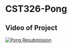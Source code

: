 # CST326-Pong

## Video of Project
[![Pong Resubmission](https://img.youtube.com/vi/CYRDDXkvw4k/0.jpg)](https://www.youtube.com/watch?v=CYRDDXkvw4k&feature=youtu.be)
